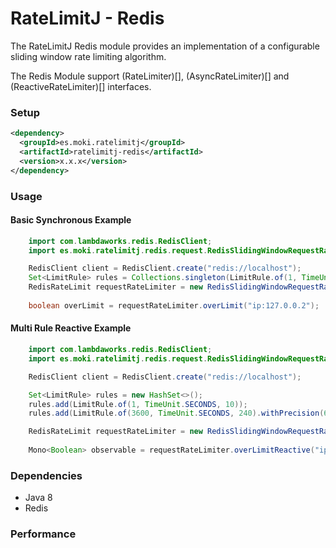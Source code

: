 RateLimitJ - Redis
==================

The RateLimitJ Redis module provides an implementation of a configurable sliding window rate limiting algorithm.

The Redis Module support (RateLimiter)[], (AsyncRateLimiter)[] and (ReactiveRateLimiter)[] interfaces.
 

### Setup

```xml
<dependency>
  <groupId>es.moki.ratelimitj</groupId>
  <artifactId>ratelimitj-redis</artifactId>
  <version>x.x.x</version>
</dependency>
```
 
### Usage

#### Basic Synchronous Example
```java
    import com.lambdaworks.redis.RedisClient;
    import es.moki.ratelimitj.redis.request.RedisSlidingWindowRequestRateLimiter;

    RedisClient client = RedisClient.create("redis://localhost");
    Set<LimitRule> rules = Collections.singleton(LimitRule.of(1, TimeUnit.MINUTES, 50)); // 50 request per minute, per key
    RedisRateLimit requestRateLimiter = new RedisSlidingWindowRequestRateLimiter(client, rules);
    
    boolean overLimit = requestRateLimiter.overLimit("ip:127.0.0.2");
```

#### Multi Rule Reactive Example
```java
    import com.lambdaworks.redis.RedisClient;
    import es.moki.ratelimitj.redis.request.RedisSlidingWindowRequestRateLimiter;

    RedisClient client = RedisClient.create("redis://localhost");

    Set<LimitRule> rules = new HashSet<>();
    rules.add(LimitRule.of(1, TimeUnit.SECONDS, 10));
    rules.add(LimitRule.of(3600, TimeUnit.SECONDS, 240).withPrecision(60));

    RedisRateLimit requestRateLimiter = new RedisSlidingWindowRequestRateLimiter(client, rules);
    
    Mono<Boolean> observable = requestRateLimiter.overLimitReactive("ip:127.0.1.6");
```

### Dependencies

* Java 8
* Redis

### Performance 

